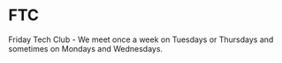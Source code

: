 # FTC
Friday Tech Club - We meet once a week on Tuesdays or Thursdays and sometimes on Mondays and Wednesdays.
